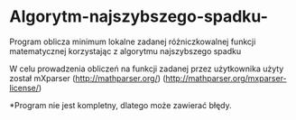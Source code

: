 # Algorytm-najszybszego-spadku-
Program oblicza minimum lokalne zadanej różniczkowalnej funkcji matematycznej korzystając z algorytmu najszybszego spadku

W celu prowadzenia obliczeń na funkcji zadanej przez użytkownika użyty został mXparser 
(http://mathparser.org/) 
(http://mathparser.org/mxparser-license/)




*Program nie jest kompletny, dlatego może zawierać błędy.
